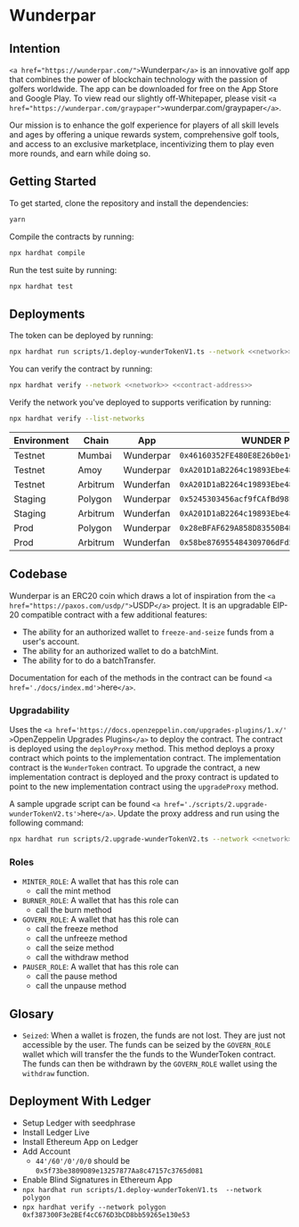 # Wunderpar

## Intention

`<a href="https://wunderpar.com/">`Wunderpar`</a>` is an innovative golf app that combines the power of blockchain technology with the passion of golfers worldwide. The app can be downloaded for free on the App Store and Google Play. To view read our slightly off-Whitepaper, please visit `<a href="https://wunderpar.com/graypaper">`wunderpar.com/graypaper`</a>`.

Our mission is to enhance the golf experience for players of all skill levels and ages by offering a unique rewards system, comprehensive golf tools, and access to an exclusive marketplace, incentivizing them to play even more rounds, and earn while doing so.

## Getting Started

To get started, clone the repository and install the dependencies:

```bash
yarn
```

Compile the contracts by running:

```bash
npx hardhat compile
```

Run the test suite by running:

```bash
npx hardhat test
```

## Deployments

The token can be deployed by running:

```bash
npx hardhat run scripts/1.deploy-wunderTokenV1.ts --network <<network>>
```

You can verify the contract by running:

```bash
npx hardhat verify --network <<network>> <<contract-address>>
```

Verify the network you've deployed to supports verification by running:

```bash
npx hardhat verify --list-networks
```

| Environment | Chain    | App       | WUNDER Proxy                                 | V1 Implementation                            | V2 Implementation                            | DEFAULT_ADMIN                                | MINTER_ROLE                                  |
| ----------- | -------- | --------- | -------------------------------------------- | -------------------------------------------- | -------------------------------------------- | -------------------------------------------- | -------------------------------------------- |
| Testnet     | Mumbai   | Wunderpar | `0x46160352FE480E8E26b0e10FAaefDDF757Ba6Ec4` | `0x099E7B298851F9F2a468385DB6A2E3e90c73e035` |                                              | `0xA04703511790408902F71Bb2230c23591c4c54C4` | `0x7D78710570D65b17D860Dd6AC51ECa426cc8Ee9B` |
| Testnet     | Amoy     | Wunderpar | `0xA201D1aB2264c19893Ebe489280c1456a8B29EB6` | `0x8A03A5ff393DD6Bf38839ED5547D0D692D6f7b68` | `0x1176121630EcFCeaAEA1494246ed28824720b991` | `0xA04703511790408902F71Bb2230c23591c4c54C4` | `0x7D78710570D65b17D860Dd6AC51ECa426cc8Ee9B` |
| Testnet     | Arbitrum | Wunderfan | `0xA201D1aB2264c19893Ebe489280c1456a8B29EB6` | `0x8A03A5ff393DD6Bf38839ED5547D0D692D6f7b68` |                                              | `0xA04703511790408902F71Bb2230c23591c4c54C4` | `0x7D78710570D65b17D860Dd6AC51ECa426cc8Ee9B` |
| Staging     | Polygon  | Wunderpar | `0x5245303456acf9fCAfBd98Ff19BCA421580087cf` | `0xb7e5F5716c3563a1c410Aa8244A3C63924f1b0E8` |                                              | `0xA04703511790408902F71Bb2230c23591c4c54C4` | `0x7D78710570D65b17D860Dd6AC51ECa426cc8Ee9B` |
| Staging     | Arbitrum | Wunderfan | `0xA201D1aB2264c19893Ebe489280c1456a8B29EB6` | `0x8A03A5ff393DD6Bf38839ED5547D0D692D6f7b68` |                                              | `0xA04703511790408902F71Bb2230c23591c4c54C4` | `0x7D78710570D65b17D860Dd6AC51ECa426cc8Ee9B` |
| Prod        | Polygon  | Wunderpar | `0x28eBFAF629A858D83550B4B8292C7995aF2E32aa` | `0xc8Ba1B2270017f73e9e9Dc2A50779591D4177A8E` |                                              | `0x5f73be3809D89e13257877Aa8c47157c3765d081` | `0x7D78710570D65b17D860Dd6AC51ECa426cc8Ee9B` |
| Prod        | Arbitrum | Wunderfan | `0x58be876955484309706dFd5Fbccdf6D470666774` | `0x6A0033a18aA3369e44696CF022d3575a50Ed9316` |                                              | `0xB5a8A434912Ac6ff9Fa1b3C99fDC8Af5789b06b8` | `0x7D78710570D65b17D860Dd6AC51ECa426cc8Ee9B` |

## Codebase

Wunderpar is an ERC20 coin which draws a lot of inspiration from the `<a href="https://paxos.com/usdp/">`USDP`</a>` project. It is an upgradable EIP-20 compatible contract with a few additional features:

- The ability for an authorized wallet to `freeze-and-seize` funds from a user's account.
- The ability for an authorized wallet to do a batchMint.
- The ability for to do a batchTransfer.

Documentation for each of the methods in the contract can be found `<a href='./docs/index.md'>`here`</a>`.

### Upgradability

Uses the `<a href='https://docs.openzeppelin.com/upgrades-plugins/1.x/' >`OpenZeppelin Upgrades Plugins`</a>` to deploy the contract. The contract is deployed using the `deployProxy` method. This method deploys a proxy contract which points to the implementation contract. The implementation contract is the `WunderToken` contract. To upgrade the contract, a new implementation contract is deployed and the proxy contract is updated to point to the new implementation contract using the `upgradeProxy` method.

A sample upgrade script can be found `<a href='./scripts/2.upgrade-wunderTokenV2.ts'>`here`</a>`. Update the proxy address and run using the following command:

```bash
npx hardhat run scripts/2.upgrade-wunderTokenV2.ts --network <<network>>
```

### Roles

- `MINTER_ROLE`: A wallet that has this role can
  - call the mint method
- `BURNER_ROLE`: A wallet that has this role can
  - call the burn method
- `GOVERN_ROLE`: A wallet that has this role can
  - call the freeze method
  - call the unfreeze method
  - call the seize method
  - call the withdraw method
- `PAUSER_ROLE`: A wallet that has this role can
  - call the pause method
  - call the unpause method

## Glosary

- `Seized`: When a wallet is frozen, the funds are not lost. They are just not accessible by the user. The funds can be seized by the `GOVERN_ROLE` wallet which will transfer the the funds to the WunderToken contract. The funds can then be withdrawn by the `GOVERN_ROLE` wallet using the `withdraw` function.

## Deployment With Ledger

- Setup Ledger with seedphrase
- Install Ledger Live
- Install Ethereum App on Ledger
- Add Account
  - `44'/60'/0'/0/0` should be `0x5f73be3809D89e13257877Aa8c47157c3765d081`
- Enable Blind Signatures in Ethereum App
- `npx hardhat run scripts/1.deploy-wunderTokenV1.ts  --network polygon`
- `npx hardhat verify --network polygon 0xf387300F3e2BEf4cC676D3bCD8bb59265e130e53`

